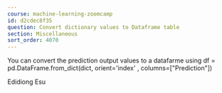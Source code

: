 ```yaml
---
course: machine-learning-zoomcamp
id: d2cdec8f35
question: Convert dictionary values to Dataframe table
section: Miscellaneous
sort_order: 4070
---
```


You can convert the prediction output values to a datafarme using df = pd.DataFrame.from_dict(dict, orient='index' , columns=["Prediction"])

Edidiong Esu

